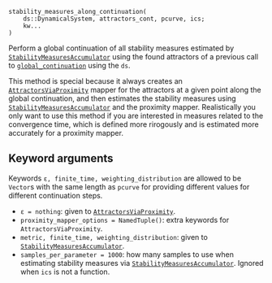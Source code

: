 ```
stability_measures_along_continuation(
    ds::DynamicalSystem, attractors_cont, pcurve, ics;
    kw...
)
```

Perform a global continuation of all stability measures estimated by [`StabilityMeasuresAccumulator`](@ref) using the found attractors of a previous call to [`global_continuation`](@ref) using the `ds`.

This method is special because it always creates an [`AttractorsViaProximity`](@ref) mapper for the attractors at a given point along the global continuation, and then estimates the stability measures using [`StabilityMeasuresAccumulator`](@ref) and the proximity mapper. Realistically you only want to use this method if you are interested in measures related to the convergence time, which is defined more rirogously and is estimated more accurately for a proximity mapper.

## Keyword arguments

Keywords `ε, finite_time, weighting_distribution` are allowed to be `Vector`s with the same length as `pcurve` for providing different values for different continuation steps.

  * `ε = nothing`: given to [`AttractorsViaProximity`](@ref).
  * `proximity_mapper_options = NamedTuple()`: extra keywords for `AttractorsViaProximity`.
  * `metric, finite_time, weighting_distribution`: given to [`StabilityMeasuresAccumulator`](@ref).
  * `samples_per_parameter = 1000`: how many samples to use when estimating stability measures via [`StabilityMeasuresAccumulator`](@ref). Ignored when `ics` is not a function.
